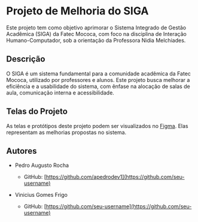 # Projeto de Melhoria do SIGA

Este projeto tem como objetivo aprimorar o Sistema Integrado de Gestão Acadêmica (SIGA) da Fatec Mococa, com foco na disciplina de Interação Humano-Computador, sob a orientação da Professora Nidia Melchiades.

## Descrição

O SIGA é um sistema fundamental para a comunidade acadêmica da Fatec Mococa, utilizado por professores e alunos. Este projeto busca melhorar a eficiência e a usabilidade do sistema, com ênfase na alocação de salas de aula, comunicação interna e acessibilidade.

## Telas do Projeto

As telas e protótipos deste projeto podem ser visualizados no [Figma](<"https://www.figma.com/file/9k1TOI51gxlHTaOQOg9aJK/Gerenciamento-Escolar-(Community)?type=design&node-id=450-1159&mode=design&t=Q9gRtGPOHLl5sbmQ-0">). Elas representam as melhorias propostas no sistema.

## Autores

- Pedro Augusto Rocha

  - GitHub: [https://github.com/apedrodev1](https://github.com/seu-username)

- Vinicius Gomes Frigo
  - GitHub: [https://github.com/seu-username](https://github.com/seu-username)
